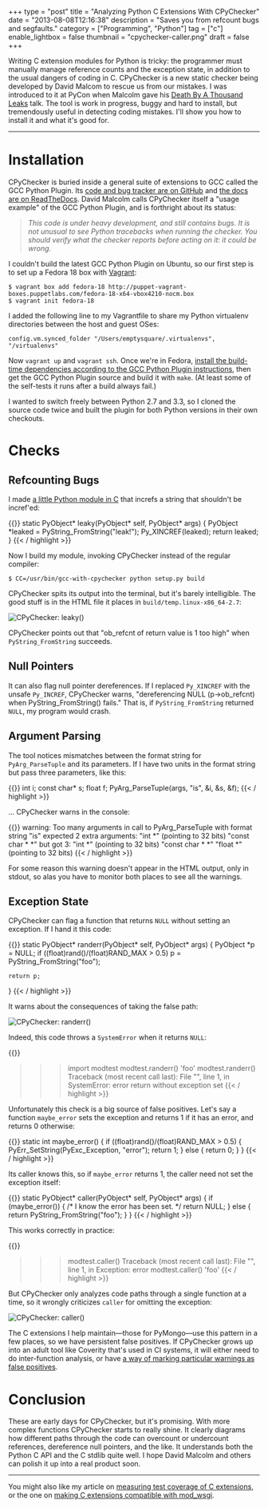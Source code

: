 +++
type = "post"
title = "Analyzing Python C Extensions With CPyChecker"
date = "2013-08-08T12:16:38"
description = "Saves you from refcount bugs and segfaults."
category = ["Programming", "Python"]
tag = ["c"]
enable_lightbox = false
thumbnail = "cpychecker-caller.png"
draft = false
+++

<p>Writing C extension modules for Python is tricky: the programmer must manually manage reference counts and the exception state, in addition to the usual dangers of coding in C. CPyChecker is a new static checker being developed by David Malcom to rescue us from our mistakes. I was introduced to it at PyCon when Malcolm gave his <a href="http://pyvideo.org/video/1698/death-by-a-thousand-leaks-what-statically-analys">Death By A Thousand Leaks</a> talk. The tool is work in progress, buggy and hard to install, but tremendously useful in detecting coding mistakes. I'll show you how to install it and what it's good for.</p>
<hr/>
<h1 id="installation">Installation</h1>
<p>CPyChecker is buried inside a general suite of extensions to GCC called the GCC Python Plugin. Its <a href="https://github.com/davidmalcolm/gcc-python-plugin">code and bug tracker are on GitHub</a> and <a href="https://gcc-python-plugin.readthedocs.org/en/latest/index.html">the docs are on ReadTheDocs</a>. David Malcolm calls CPyChecker itself a "usage example" of the GCC Python Plugin, and is forthright about its status:</p>
<blockquote>
<p><em>This code is under heavy development, and still contains bugs. It is not unusual to see Python tracebacks when running the checker. You should verify what the checker reports before acting on it: it could be wrong.</em></p>
</blockquote>
<p>I couldn't build the latest GCC Python Plugin on Ubuntu, so our first step is to set up a Fedora 18 box with <a href="http://www.vagrantup.com/">Vagrant</a>:</p>

```
$ vagrant box add fedora-18 http://puppet-vagrant-boxes.puppetlabs.com/fedora-18-x64-vbox4210-nocm.box
$ vagrant init fedora-18
```

<p>I added the following line to my Vagrantfile to share my Python virtualenv directories between the host and guest OSes:</p>

```
config.vm.synced_folder "/Users/emptysquare/.virtualenvs", "/virtualenvs"
```

<p>Now <code>vagrant up</code> and <code>vagrant ssh</code>. Once we're in Fedora, <a href="https://gcc-python-plugin.readthedocs.org/en/latest/basics.html#building-the-plugin-from-source">install the build-time dependencies according to the GCC Python Plugin instructions</a>, then get the GCC Python Plugin source and build it with <code>make</code>. (At least some of the self-tests it runs after a build always fail.)</p>
<p>I wanted to switch freely between Python 2.7 and 3.3, so I cloned the source code twice and built the plugin for both Python versions in their own checkouts.</p>
<h1 id="checks">Checks</h1>
<h2 id="refcounting-bugs">Refcounting Bugs</h2>
<p>I made <a href="https://github.com/ajdavis/modtest/blob/master/modtest.c">a little Python module in C</a> that increfs a string that shouldn't be incref'ed: </p>

{{<highlight c>}}
static PyObject* leaky(PyObject* self, PyObject* args) {
    PyObject *leaked = PyString_FromString("leak!");
    Py_XINCREF(leaked);
    return leaked;
}
{{< / highlight >}}

<p>Now I build my module, invoking CPyChecker instead of the regular compiler:</p>

```
$ CC=/usr/bin/gcc-with-cpychecker python setup.py build
```

<p>CPyChecker spits its output into the terminal, but it's barely intelligible. The good stuff is in the HTML file it places in <code>build/temp.linux-x86_64-2.7</code>:</p>
<p><img alt="CPyChecker: leaky()" src="cpychecker-leaky.png" style="display:block; margin-left:auto; margin-right:auto;" title="CPyChecker: leaky()"/></p>
<p>CPyChecker points out that "ob_refcnt of return value is 1 too high" when <code>PyString_FromString</code> succeeds.</p>
<h2 id="null-pointers">Null Pointers</h2>
<p>It can also flag null pointer dereferences. If I replaced <code>Py_XINCREF</code> with the unsafe <code>Py_INCREF</code>, CPyChecker warns, "dereferencing NULL (p->ob_refcnt) when PyString_FromString() fails." That is, if <code>PyString_FromString</code> returned <code>NULL</code>, my program would crash.</p>
<h2 id="argument-parsing">Argument Parsing</h2>
<p>The tool notices mismatches between the format string for <code>PyArg_ParseTuple</code> and its parameters. If I have two units in the format string but pass three parameters, like this:</p>

{{<highlight c>}}
int i;
const char* s;
float f;
PyArg_ParseTuple(args, "is", &i, &s, &f);
{{< / highlight >}}

<p>... CPyChecker warns in the console:</p>

{{<highlight plain>}}
warning: Too many arguments in call to PyArg_ParseTuple with format string "is"
  expected 2 extra arguments:
    "int *" (pointing to 32 bits)
    "const char * *"
  but got 3:
    "int *" (pointing to 32 bits)
    "const char * *"
    "float *" (pointing to 32 bits)
{{< / highlight >}}

<p>For some reason this warning doesn't appear in the HTML output, only in stdout, so alas you have to monitor both places to see all the warnings.</p>
<h2 id="exception-state">Exception State</h2>
<p>CPyChecker can flag a function that returns <code>NULL</code> without setting an exception. If I hand it this code:</p>

{{<highlight c>}}
static PyObject* randerr(PyObject* self, PyObject* args) {
    PyObject *p = NULL;
    if ((float)rand()/(float)RAND_MAX > 0.5)
        p = PyString_FromString("foo");

    return p;
}
{{< / highlight >}}

<p>It warns about the consequences of taking the false path:</p>
<p><img alt="CPyChecker: randerr()" src="cpychecker-randerr.png" style="display:block; margin-left:auto; margin-right:auto;" title="CPyChecker: randerr()"/></p>
<p>Indeed, this code throws a <code>SystemError</code> when it returns <code>NULL</code>:</p>

{{<highlight python3>}}
>>> import modtest
>>> modtest.randerr()
'foo'
>>> modtest.randerr()
Traceback (most recent call last):
  File "<stdin>", line 1, in <module>
SystemError: error return without exception set
{{< / highlight >}}

<p>Unfortunately this check is a big source of false positives. Let's say a function <code>maybe_error</code> sets the exception and returns 1 if it has an error, and returns 0 otherwise:</p>

{{<highlight c>}}
static int maybe_error() {
    if ((float)rand()/(float)RAND_MAX > 0.5) {
        PyErr_SetString(PyExc_Exception, "error");
        return 1;
    } else {
        return 0;
    }
}
{{< / highlight >}}

<p>Its caller knows this, so if <code>maybe_error</code> returns 1, the caller need not set the exception itself:</p>

{{<highlight c>}}
static PyObject* caller(PyObject* self, PyObject* args) {
    if (maybe_error()) {
        /* I know the error has been set. */
        return NULL;
    } else {
        return PyString_FromString("foo");
    }
}
{{< / highlight >}}

<p>This works correctly in practice:</p>

{{<highlight python3>}}
>>> modtest.caller()
Traceback (most recent call last):
  File "<stdin>", line 1, in <module>
Exception: error
>>> modtest.caller()
'foo'
{{< / highlight >}}

<p>But CPyChecker only analyzes code paths through a single function at a time, so it wrongly criticizes <code>caller</code> for omitting the exception:</p>
<p><img alt="CPyChecker: caller()" src="cpychecker-caller.png" style="display:block; margin-left:auto; margin-right:auto;" title="CPyChecker: caller()"/></p>
<p>The C extensions I help maintain—those for PyMongo—use this pattern in a few places, so we have persistent false positives. If CPyChecker grows up into an adult tool like Coverity that's used in CI systems, it will either need to do inter-function analysis, or have <a href="https://fedorahosted.org/gcc-python-plugin/ticket/17">a way of marking particular warnings as false positives</a>.</p>
<h1 id="conclusion">Conclusion</h1>
<p>These are early days for CPyChecker, but it's promising. With more complex functions CPyChecker starts to really shine. It clearly diagrams how different paths through the code can overcount or undercount references, dereference null pointers, and the like. It understands both the Python C API and the C stdlib quite well. I hope David Malcolm and others can polish it up into a real product soon.</p>
<hr/>
<p>You might also like my article on <a href="/code-coverage-python-c-extensions/">measuring test coverage of C extensions</a>, or the one on <a href="/python-c-extensions-and-mod-wsgi/">making C extensions compatible with mod_wsgi</a>.</p>
